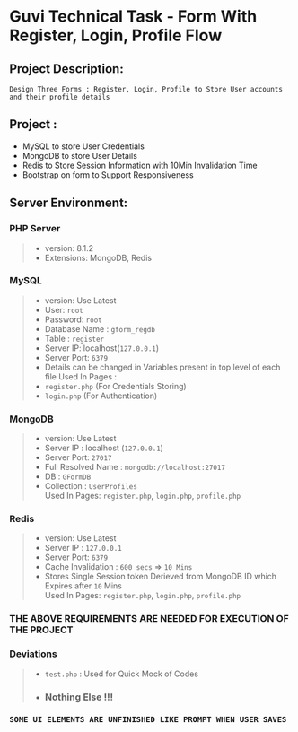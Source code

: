 # Guvi Technical Task - Form With Register, Login, Profile Flow

## Project Description:
    Design Three Forms : Register, Login, Profile to Store User accounts and their profile details

## Project :
- MySQL to store User Credentials
- MongoDB to store User Details
- Redis to Store Session Information with 10Min Invalidation Time
- Bootstrap on form to Support Responsiveness

## Server Environment:

### PHP Server
>- version: 8.1.2
>- Extensions: MongoDB, Redis

### MySQL
> - version: Use Latest
> - User: `root`
> - Password: `root`
> - Database Name : `gform_regdb`
> - Table : `register`
> - Server IP: localhost(`127.0.0.1`) 
> - Server Port: `6379`
> - Details can be changed in Variables present in top level of each file 
> Used In Pages :
> - `register.php` (For Credentials Storing) 
> - `login.php` (For Authentication)

### MongoDB
> - version: Use Latest
> - Server IP : localhost (`127.0.0.1`)
> - Server Port: `27017`
> - Full Resolved Name : `mongodb://localhost:27017`
> - DB : `GFormDB`
> - Collection : `UserProfiles` <br>
> Used In Pages: `register.php`, `login.php`, `profile.php`

### Redis
> - version: Use Latest 
> - Server IP : `127.0.0.1`
> - Server Port: `6379`
> - Cache Invalidation : `600 secs` => `10 Mins`
> - Stores Single Session token Derieved from MongoDB ID which Expires after `10` Mins
> <br> Used In Pages: `register.php`, `login.php`, `profile.php` 

### THE ABOVE REQUIREMENTS ARE NEEDED FOR EXECUTION OF THE PROJECT

### Deviations
> - `test.php` : Used for Quick Mock of Codes
> -  ### Nothing Else !!!

### `SOME UI ELEMENTS ARE UNFINISHED LIKE PROMPT WHEN USER SAVES`

